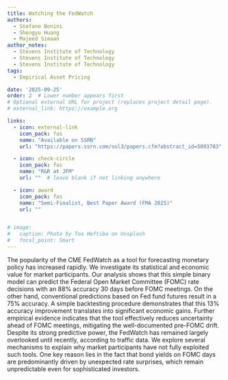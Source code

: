 ```yaml
---
title: Watching the FedWatch
authors: 
  - Stefano Bonini
  - Shengyu Huang 
  - Majeed Simaan
author_notes: 
  - Stevens Institute of Technology
  - Stevens Institute of Technology
  - Stevens Institute of Technology
tags:
  - Empirical Asset Pricing

date: '2025-09-25'
order: 2  # Lower number appears first
# Optional external URL for project (replaces project detail page).
# external_link: https://example.org

links:
  - icon: external-link
    icon_pack: fas
    name: "Available on SSRN"
    url: "https://papers.ssrn.com/sol3/papers.cfm?abstract_id=5093703"

  - icon: check-circle
    icon_pack: fas
    name: "R&R at JFM"
    url: ""  # leave blank if not linking anywhere

  - icon: award
    icon_pack: fas
    name: "Semi-Finalist, Best Paper Award (FMA 2025)"
    url: "" 


# image:
#   caption: Photo by Toa Heftiba on Unsplash
#   focal_point: Smart
---
```

The popularity of the CME FedWatch as a tool for forecasting monetary policy has increased rapidly. We investigate its statistical and economic value for market participants. Our analysis shows that this simple binary model can predict the Federal Open Market Committee (FOMC) rate decisions with an 88% accuracy 30 days before FOMC meetings. On the other hand, conventional predictions based on Fed fund futures result in a 75% accuracy. A simple backtesting procedure demonstrates that this 13% accuracy improvement translates into significant economic gains. Further empirical evidence indicates that the tool effectively reduces uncertainty ahead of FOMC meetings, mitigating the well-documented pre-FOMC drift. Despite its strong predictive power, the FedWatch has remained largely overlooked until recently, according to traffic data. We explore several mechanisms to explain why market participants have not fully exploited such tools. One key reason lies in the fact that bond yields on FOMC days are predominantly driven by unexpected rate surprises, which remain unpredictable even for sophisticated investors.